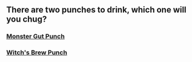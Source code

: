 ## There are two punches to drink, which one will you chug?

### [Monster Gut Punch](situations/Monster-punch/monster-punch.md)  
### [Witch's Brew Punch](situations/Witch-Brew/witch-brew.md)
